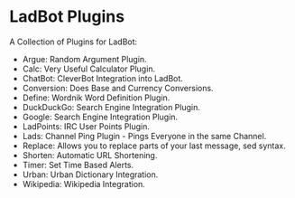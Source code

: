LadBot Plugins
==============

A Collection of Plugins for LadBot:

+ Argue: Random Argument Plugin.
+ Calc: Very Useful Calculator Plugin.
+ ChatBot: CleverBot Integration into LadBot.
+ Conversion: Does Base and Currency Conversions.
+ Define: Wordnik Word Definition Plugin.
+ DuckDuckGo: Search Engine Integration Plugin.
+ Google: Search Engine Integration Plugin.
+ LadPoints: IRC User Points Plugin.
+ Lads: Channel Ping Plugin - Pings Everyone in the same Channel.
+ Replace: Allows you to replace parts of your last message, sed syntax.
+ Shorten: Automatic URL Shortening.
+ Timer: Set Time Based Alerts.
+ Urban: Urban Dictionary Integration.
+ Wikipedia: Wikipedia Integration.